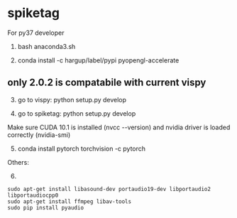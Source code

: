 # spiketag

For py37 developer

1. bash anaconda3.sh

2. conda install -c hargup/label/pypi pyopengl-accelerate

## only 2.0.2 is compatabile with current vispy

3. go to vispy: python setup.py develop

4. go to spiketag: python setup.py develop


Make sure CUDA 10.1 is installed (nvcc --version) and nvidia driver is loaded correctly (nvidia-smi)

5. conda install pytorch torchvision -c pytorch

Others:

6. 
```
sudo apt-get install libasound-dev portaudio19-dev libportaudio2 libportaudiocpp0
sudo apt-get install ffmpeg libav-tools
sudo pip install pyaudio
```
